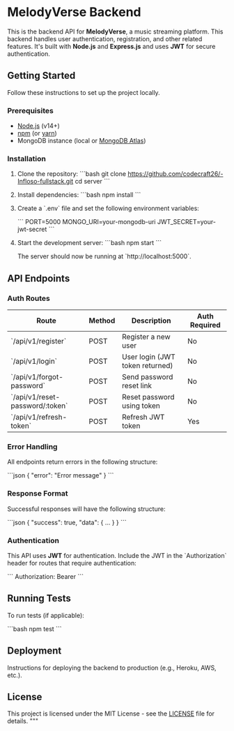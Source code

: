 # MelodyVerse Backend

This is the backend API for **MelodyVerse**, a music streaming platform. This backend handles user authentication, registration, and other related features. It's built with **Node.js** and **Express.js** and uses **JWT** for secure authentication.

## Getting Started

Follow these instructions to set up the project locally.

### Prerequisites

- [Node.js](https://nodejs.org/) (v14+)
- [npm](https://www.npmjs.com/get-npm) (or [yarn](https://yarnpkg.com/))
- MongoDB instance (local or [MongoDB Atlas](https://www.mongodb.com/cloud/atlas))

### Installation

1. Clone the repository:
   \`\`\`bash
   git clone https://github.com/codecraft26/-Infloso-fullstack.git
   cd server
   \`\`\`

2. Install dependencies:
   \`\`\`bash
   npm install
   \`\`\`

3. Create a \`.env\` file and set the following environment variables:

   \`\`\`
   PORT=5000
   MONGO_URI=your-mongodb-uri
   JWT_SECRET=your-jwt-secret
   \`\`\`

4. Start the development server:
   \`\`\`bash
   npm start
   \`\`\`

   The server should now be running at \`http://localhost:5000\`.

## API Endpoints

### Auth Routes

| Route            | Method | Description                      | Auth Required |
| ---------------- | ------ | -------------------------------- | ------------- |
| \`/api/v1/register\` | POST   | Register a new user              | No            |
| \`/api/v1/login\`  | POST   | User login (JWT token returned)  | No            |
| \`/api/v1/forgot-password\` | POST | Send password reset link | No            |
| \`/api/v1/reset-password/:token\` | POST | Reset password using token | No |
| \`/api/v1/refresh-token\` | POST | Refresh JWT token | Yes |



### Error Handling

All endpoints return errors in the following structure:

\`\`\`json
{
  "error": "Error message"
}
\`\`\`

### Response Format

Successful responses will have the following structure:

\`\`\`json
{
  "success": true,
  "data": { ... }
}
\`\`\`

### Authentication

This API uses **JWT** for authentication. Include the JWT in the \`Authorization\` header for routes that require authentication:

\`\`\`
Authorization: Bearer <token>
\`\`\`


## Running Tests

To run tests (if applicable):

\`\`\`bash
npm test
\`\`\`

## Deployment

Instructions for deploying the backend to production (e.g., Heroku, AWS, etc.).

## License

This project is licensed under the MIT License - see the [LICENSE](LICENSE) file for details.
"""
